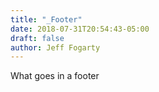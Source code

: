 ```yaml
---
title: "_Footer"
date: 2018-07-31T20:54:43-05:00
draft: false
author: Jeff Fogarty
---
```

<i class='fa fa-user fa-fw'></i>What goes in a footer <i class='fa fa-list fa-fw'></i> 